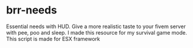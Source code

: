 # brr-needs
Essential needs with HUD. Give a more realistic taste to your fivem server with pee, poo and sleep. I made this resource for my survival game mode. This script is made for ESX framework
